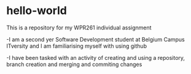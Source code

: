 # hello-world
This is a repository for my WPR261 individual assignment

-I am a second yer Software Development student at Belgium Campus ITversity and I am familiarising myself with using github 

-I have been tasked with an activity of creating and using a repository, branch creation and merging and commiting changes
